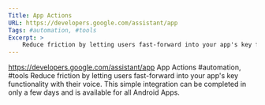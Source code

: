 ```yaml
---
Title: App Actions
URL: https://developers.google.com/assistant/app
Tags: #automation, #tools
Excerpt: >
    Reduce friction by letting users fast-forward into your app's key functionality with their voice. This simple integration can be completed in only a few days and is available for all Android Apps.
---
```

https://developers.google.com/assistant/app
App Actions
#automation, #tools
Reduce friction by letting users fast-forward into your app's key functionality with their voice. This simple integration can be completed in only a few days and is available for all Android Apps.